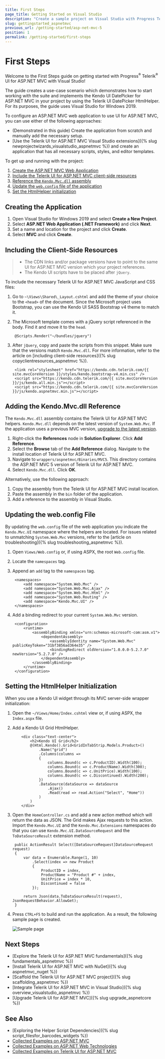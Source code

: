 ```yaml
---
title: First Steps
page_title: Getting Started on Visual Studio
description: "Create a sample project on Visual Studio with Progress Telerik UI for ASP.NET MVC."
slug: gettingstarted_aspnetmvc
previous_url: /getting-started/asp-net-mvc-5
position: 1
permalink: /getting-started/first-steps
---
```


# First Steps

Welcome to the First Steps guide on getting started with Progress<sup>®</sup> Telerik<sup>®</sup> UI for ASP.NET MVC with Visual Studio!

The guide creates a use-case scenario which demonstrates how to start working with the suite and implements the Kendo UI DatePicker for ASP.NET MVC in your project by using the Telerik UI DatePicker HtmlHelper. For its purposes, the guide uses Visual Studio for Windows 2019.

To configure an ASP.NET MVC web application to use UI for ASP.NET MVC, you can use either of the following approaches:
* (Demonstrated in this guide) Create the application from scratch and manually add the necessary setup.
* [Use the Telerik UI for ASP.NET MVC Visual Studio extensions]({% slug newprojectwizards_visualstudio_aspnetmvc %}) and create an application that has all necessary scripts, styles, and editor templates.

To get up and running with the project:

1. [Create the ASP.NET MVC Web Application](#creating-the-application)
1. [Include the Telerik UI for ASP.NET MVC client-side resources](#including-the-client-side-resources)
1. [Reference the `Kendo.Mvc.dll` assembly](#adding-the-kendo.mvc.dll-reference)
1. [Update the `web.config` file of the application](#updating-the-web.config-file)
1. [Set the HtmlHelper initialization](#setting-the-htmlhelper-initialization)

## Creating the Application

1. Open Visual Studio for Windows 2019 and select **Create a New Project**.
1. Select **ASP.NET Web Application (.NET Framework)** and click **Next**.
1. Set a name and location for the project and click **Create**.
1. Select **MVC** and click **Create**.

## Including the Client-Side Resources

> * The CDN links and/or package versions have to point to the same UI for ASP.NET MVC version which your project references.
> * The Kendo UI scripts have to be placed after `jQuery`.

To include the necessary Telerik UI for ASP.NET MVC JavaScript and CSS files:

1. Go to `~\Views\Shared\_Layout.cshtml` and add the theme of your choice to the `<head>` of the document. Since the Microsoft project uses Bootstrap, you can use the Kendo UI SASS Bootstrap v4 theme to match it.
1. The Microsoft template comes with a jQuery script referenced in the body. Find it and move it to the `head`.

		@Scripts.Render("~/bundles/jquery")

1. After `jQuery`, copy and paste the scripts from this snippet. Make sure that the versions match `Kendo.Mvc.dll`. For more information, refer to the article on [including client-side resources]({% slug copyclientresources_aspnetmvc %}).

		<link rel="stylesheet" href="https://kendo.cdn.telerik.com/{{ site.mvcCoreVersion }}/styles/kendo.bootstrap-v4.min.css" />
		<script src="https://kendo.cdn.telerik.com/{{ site.mvcCoreVersion }}/js/kendo.all.min.js"></script>   
		<script src="https://kendo.cdn.telerik.com/{{ site.mvcCoreVersion }}/js/kendo.aspnetmvc.min.js"></script>   			

## Adding the Kendo.Mvc.dll Reference

The `Kendo.Mvc.dll` assembly contains the Telerik UI for ASP.NET MVC helpers. `Kendo.Mvc.dll` depends on the latest version of `System.Web.Mvc`. If the application uses a previous MVC version, [upgrade to the latest version](https://www.nuget.org/packages/Microsoft.AspNet.Mvc/).

1. Right-click the **References** node in **Solution Explorer**. Click **Add Reference**.
1. Select the **Browse** tab of the **Add Reference** dialog. Navigate to the install location of Telerik UI for ASP.NET MVC.
1. Navigate to `wrappers/aspnetmvc/Binaries/MVC5`. This directory contains the ASP.NET MVC 5 version of Telerik UI for ASP.NET MVC.
1. Select `Kendo.Mvc.dll`. Click **OK**.

Alternatively, use the following approach:

1. Copy the assembly from the Telerik UI for ASP.NET MVC install location.
1. Paste the assembly in the `bin` folder of the application.
1. Add a reference to the assembly in Visual Studio.

## Updating the web.config File

By updating the `web.config` file of the web application you indicate the `Kendo.Mvc.UI` namespace where the helpers are located. For issues related to unmatching `System.Web.Mvc` versions, refer to the [article on troubleshooting]({% slug troubleshooting_aspnetmvc %}).

1. Open `Views/Web.config` or, if using ASPX, the root `Web.config` file.
1. Locate the `namespaces` tag.
1. Append an `add` tag to the `namespaces` tag.

        <namespaces>
            <add namespace="System.Web.Mvc" />
            <add namespace="System.Web.Mvc.Ajax" />
            <add namespace="System.Web.Mvc.Html" />
            <add namespace="System.Web.Routing" />
            <add namespace="Kendo.Mvc.UI" />
        </namespaces>

1. Add a binding redirect to your current `System.Web.Mvc` version.

        <configuration>
            <runtime>
                <assemblyBinding xmlns="urn:schemas-microsoft-com:asm.v1">
                    <dependentAssembly>
                        <assemblyIdentity name="System.Web.Mvc" publicKeyToken="31bf3856ad364e35" />
                        <bindingRedirect oldVersion="1.0.0.0-5.2.7.0" newVersion="5.2.7.0" />
                    </dependentAssembly>
                </assemblyBinding>
            </runtime>
        </configuration>

## Setting the HtmlHelper Initialization

When you use a Kendo UI widget through its MVC server-side wrapper initialization:

1. Open the `~/Views/Home/Index.cshtml` view or, if using ASPX, the `Index.aspx` file.
1. Add a Kendo UI Grid HtmlHelper.

    ```Razor
        <div class="text-center">
			<h2>Kendo UI Grid</h2>
			@(Html.Kendo().Grid<GridInTabStrip.Models.Product>()
				.Name("grid")
				.Columns(columns =>
				{
					columns.Bound(c => c.ProductID).Width(100);
					columns.Bound(c => c.ProductName).Width(300);
					columns.Bound(c => c.UnitPrice).Width(100);
					columns.Bound(c => c.Discontinued).Width(200);
				})
				.DataSource(dataSource => dataSource
					.Ajax()
					.Read(read => read.Action("Select", "Home"))
				)
			)
		</div>
    ```

1. Open the `HomeController.cs` and add a new action method which will return the data as JSON. The Grid makes Ajax requests to this action. Import the `Kendo.Mvc.UI` and the `Kendo.Mvc.Extensions` namespaces do that you can use `Kendo.Mvc.UI.DataSourceRequest` and the `ToDataSourceResult` extension method.

        public ActionResult Select([DataSourceRequest]DataSourceRequest request)
        {
            var data = Enumerable.Range(1, 10)
                .Select(index => new Product
                {
                    ProductID = index,
                    ProductName = "Product #" + index,
                    UnitPrice = index * 10,
                    Discontinued = false
                });

            return Json(data.ToDataSourceResult(request), JsonRequestBehavior.AllowGet);
        }

1. Press `CTRL+F5` to build and run the application. As a result, the following sample page is created.

    ![Sample page](../getting-started-mvc/images/sample-page.png)

## Next Steps

* [Explore the Telerik UI for ASP.NET MVC fundamentals]({% slug fundamentals_aspnetmvc %})
* [Install Telerik UI for ASP.NET MVC with NuGet]({% slug aspnetmvc_nuget %})
* [Scaffold the Telerik UI for ASP.NET MVC project]({% slug scaffolding_aspnetmvc %})
* [Integrate Telerik UI for ASP.NET MVC in Visual Studio]({% slug overview_visualstudio_aspnetmvc %})
* [Upgrade Telerik UI for ASP.NET MVC]({% slug upgrade_aspnetcore %})

## See Also

* [Exploring the Helper Script Dependencies]({% slug script_filesfor_barcodes_widgets %})
* [Collected Examples on ASP.NET MVC](https://github.com/telerik/kendo-examples-asp-net-mvc)
* [Collected Examples on ASP.NET Web Technologies](https://github.com/telerik/kendo-examples-asp-net)
* [Collected Examples on Telerik UI for ASP.NET MVC](https://github.com/telerik/ui-for-aspnet-mvc-examples)
